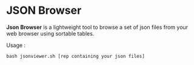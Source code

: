 # JSON Browser

**Json Browser** is a lightweight tool to browse a set of json files from your web browser using sortable tables. 

Usage :

	bash jsonviewer.sh [rep containing your json files]
